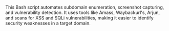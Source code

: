 This Bash script automates subdomain enumeration, screenshot capturing, and vulnerability detection. It uses tools like Amass, Waybackurl's, Arjun, and scans for XSS and SQLi vulnerabilities, making it easier to identify security weaknesses in a target domain.
